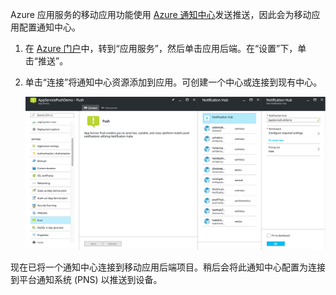 Azure 应用服务的移动应用功能使用 [Azure 通知中心]发送推送，因此会为移动应用配置通知中心。

1. 在 [Azure 门户]中，转到“应用服务”，然后单击应用后端。在“设置”下，单击“推送”。
2. 单击“连接”将通知中心资源添加到应用。可创建一个中心或连接到现有中心。

    ![](./media/app-service-mobile-create-notification-hub/configure-hub-flow.png)  

现在已将一个通知中心连接到移动应用后端项目。稍后会将此通知中心配置为连接到平台通知系统 (PNS) 以推送到设备。

[Azure 门户]: https://portal.azure.cn/
[Azure 通知中心]: ../articles/notification-hubs/notification-hubs-push-notification-overview.md

<!---HONumber=Mooncake_0116_2017-->